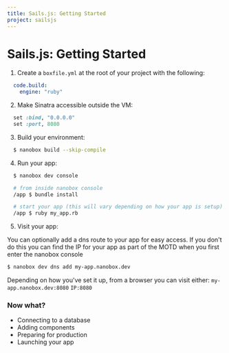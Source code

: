 ```yaml
---
title: Sails.js: Getting Started
project: sailsjs
---
```


# Sails.js: Getting Started

1. Create a `boxfile.yml` at the root of your project with the following:
  ```yaml
    code.build:
      engine: "ruby"
  ```

2. Make Sinatra accessible outside the VM:
  ```ruby
    set :bind, "0.0.0.0"
    set :port, 8080
  ```

3. Build your environment:
  ```bash
    $ nanobox build --skip-compile
  ```

4. Run your app:
  ```bash
    $ nanobox dev console

    # from inside nanobox console
    /app $ bundle install

    # start your app (this will vary depending on how your app is setup)
    /app $ ruby my_app.rb
  ```

5.  Visit your app:

  You can optionally add a dns route to your app for easy access. If you don't do
  this you can find the IP for your app as part of the MOTD when you first enter
  the nanobox console
  ```bash
  $ nanobox dev dns add my-app.nanobox.dev
  ```

  Depending on how you've set it up, from a browser you can visit either:
  `my-app.nanobox.dev:8080`
  `IP:8080`

### Now what?

* Connecting to a database
* Adding components
* Preparing for production
* Launching your app

